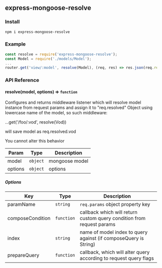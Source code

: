 ## express-mongoose-resolve

### Install

```bash
npm i express-mongoose-resolve
```

### Example

```javascript
const resolve = require('express-mongoose-resolve');
const Model = require('./models/Model');
...
router.get('view/:model', resolve(Model), (req, res) => res.json(req.resolved.model));
```

### API Reference

#### resolve(model, options) ⇒ <code>function</code>
Configures and returns middleware listener which will resolve model instance from request params and assign it
to "req.resolved" Object using lowercase name of the model, so such middleware:

...get('/foo/:vod', resolve(Vod))

will save model as req.resolved.vod

You cannot alter this behavior

| Param | Type | Description |
| --- | --- | --- |
| model | `object` | mongoose model |
| options | `object` | options

##### Options

| Key | Type | Description |
| --- | --- | --- |
| paramName | `string` | `req.params` object property key |
| composeCondition | <code>function</code> | callback which will return custom query condition from request params |
| index | <code>string</code> | name of model index to query against (if composeQuery is String) |
| prepareQuery | <code>function</code> | callback, which will alter query according to request query flags |
